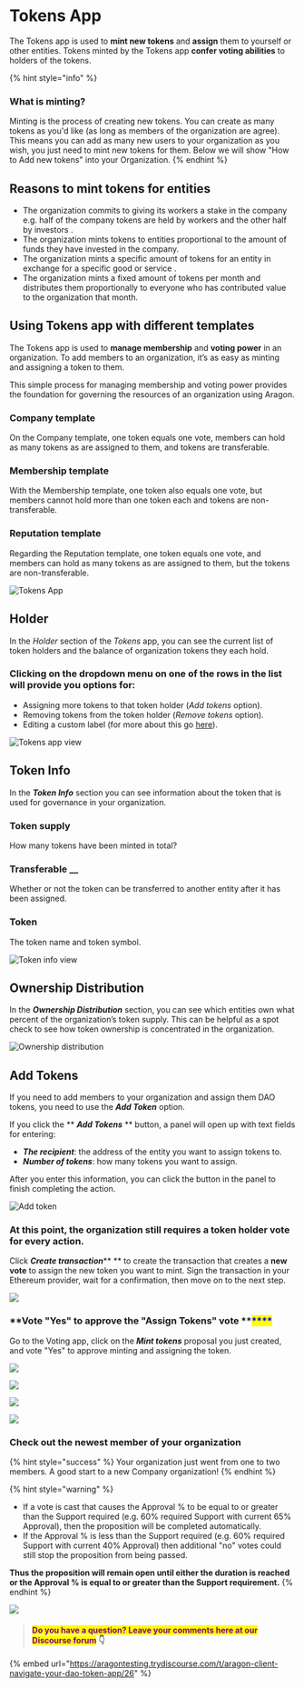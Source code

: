 # Tokens App

The Tokens app is used to **mint new tokens** and **assign** them to yourself or other entities. Tokens minted by the Tokens app **confer voting abilities** to holders of the tokens.

{% hint style="info" %}
### What is minting?&#x20;

Minting is the process of creating new tokens. You can create as many tokens as you'd like (as long as members of the organization are agree). This means you can add as many new users to your organization as you wish, you just need to mint new tokens for them. Below we will show "How to Add new tokens" into your Organization.
{% endhint %}

## Reasons to mint tokens for entities

* The organization commits to giving its workers a stake in the company e.g. half of the company tokens are held by workers and the other half by investors .
* The organization mints tokens to entities proportional to the amount of funds they have invested in the company.
* The organization mints a specific amount of tokens for an entity in exchange for a specific good or service .
* The organization mints a fixed amount of tokens per month and distributes them proportionally to everyone who has contributed value to the organization that month.

## Using Tokens app with different templates

The Tokens app is used to **manage membership** and **voting power** in an organization. To add members to an organization, it’s as easy as minting and assigning a token to them.

This simple process for managing membership and voting power provides the foundation for governing the resources of an organization using Aragon.

### Company template

On the Company template, one token equals one vote, members can hold as many tokens as are assigned to them, and tokens are transferable.&#x20;

### Membership template

With the Membership template, one token also equals one vote, but members cannot hold more than one token each and tokens are non-transferable.&#x20;

### Reputation template

Regarding the Reputation template, one token equals one vote, and members can hold as many tokens as are assigned to them, but the tokens are non-transferable.



![Tokens App](https://d33v4339jhl8k0.cloudfront.net/docs/assets/5c98a4fe0428633d2cf3fcf7/images/5d867d542c7d3a7e9ae174bd/file-3GPg0yG2o5.png)

## **Holder**

In the _Holder_ section of the _Tokens_ app, you can see the current list of token holders and the balance of organization tokens they each hold.&#x20;

### Clicking on the dropdown menu on one of the rows in the list will provide you options for:

* Assigning more tokens to that token holder (_Add tokens_ option).&#x20;
* Removing tokens from the token holder (_Remove tokens_ option).
* Editing a custom label (for more about this go [here](../home.md)).

![Tokens app view](https://d33v4339jhl8k0.cloudfront.net/docs/assets/5c98a4fe0428633d2cf3fcf7/images/5d867d622c7d3a7e9ae174be/file-dgpIXaBkm6.png)

## **Token Info**

In the _**Token Info**_ section you can see information about the token that is used for governance in your organization.

### **Token supply**&#x20;

How many tokens have been minted in total?

### **Transferable** __&#x20;

Whether or not the token can be transferred to another entity after it has been assigned.

### Token

The token name and token symbol.

![Token info view](https://d33v4339jhl8k0.cloudfront.net/docs/assets/5c98a4fe0428633d2cf3fcf7/images/5d867df22c7d3a7e9ae174bf/file-7fiikNO0jj.png)

## **Ownership Distribution**

In the _**Ownership Distribution**_ section, you can see which entities own what percent of the organization’s token supply. This can be helpful as a spot check to see how token ownership is concentrated in the organization.

![Ownership distribution](https://d33v4339jhl8k0.cloudfront.net/docs/assets/5c98a4fe0428633d2cf3fcf7/images/5d867dff04286364bc8f65d9/file-nj7kpToblW.png)

## **Add Tokens**

If you need to add members to your organization and assign them DAO tokens, you need to use the _**Add Token**_ option.

If you click the ** **_**Add Tokens**_** ** button, a panel will open up with text fields for entering:

* _**The recipient**_: the address of the entity you want to assign tokens to.&#x20;
* _**Number of tokens**_: how many tokens you want to assign.&#x20;

After you enter this information, you can click the button in the panel to finish completing the action.

![Add token](https://d33v4339jhl8k0.cloudfront.net/docs/assets/5c98a4fe0428633d2cf3fcf7/images/5d867e382c7d3a7e9ae174c0/file-gQIE902ZlX.png)

### At this point, the organization still requires a token holder vote for every action.&#x20;

Click _**Create transaction**_** ** to create the transaction that creates a **new vote** to assign the new token you want to mint. Sign the transaction in your Ethereum provider, wait for a confirmation, then move on to the next step.



![](https://lh3.googleusercontent.com/RVlpE5QIyKb2gvvr5KQOf8ukZa0k5wczXfgOnnHfcvXI2JnBUtLX4KjKob\_EWMF9k9y1NjB1yzNcYrJLm2ETRezy7v9DDWucQNQ18OEQT\_8dBjMvSoZsymVIGK\_BJv\_8Cw1Mk88L)

### **Vote "Yes" to approve the "Assign Tokens" vote **<mark style="color:blue;">****</mark>&#x20;

Go to the Voting app, click on the _**Mint tokens**_ proposal you just created, and vote "Yes" to approve minting and assigning the token.

![](https://d33v4339jhl8k0.cloudfront.net/docs/assets/5c98a4fe0428633d2cf3fcf7/images/5d8a553504286364bc8f7fff/file-qb1DOKAI56.png)

![](https://lh6.googleusercontent.com/OYlBJ41umTMbdfMLqS9geT8ycshlmUfUgPHz6pNkg9cwIx3zNKAb8elnfw0QAKpo5N9rpah\_vExxl2lJYQG3ChtEK-5evFmrDG\_C92IUjn6\_Gt1\_WD8sP2ntGPaiVAeo4jZrQq1\_)

![](https://lh5.googleusercontent.com/IJWz3XKDtHi4MlsuxGlLJ8zatP6RiAluev6UK72zn1kMlHkpzNMAZEGyqSxw\_sp5lRIwHNU5ErZI1F0tjh\_8yVfIx99ImrR3X\_Xy7DWd9MC8k\_nY9w4X5CVbH6EqwnR54SD3kBw7)

![](https://lh6.googleusercontent.com/SJXCuLvpm6UwVIvBsplOQCcH5mfm11meFrHj9HRVH1FOGiM\_ax8Wmzf4IoQtX2GJNSDLC7BrUn8RmdDuaZ0Vzd9fhH\_JT-TggnudmR\_408oQ6VC6N6JWZXi1Hc2SudTl\_Y1p0xzZ)

### **Check out the newest member of your organization**

{% hint style="success" %}
Your organization just went from one to two members. A good start to a new Company organization!
{% endhint %}

{% hint style="warning" %}
* If a vote is cast that causes the Approval % to be equal to or greater than the Support required (e.g. 60% required Support with current 65% Approval), then the proposition will be completed automatically.&#x20;
* If the Approval % is less than the Support required (e.g. 60% required Support with current 40% Approval) then additional "no" votes could still stop the proposition from being passed.&#x20;

**Thus the proposition will remain open until either the duration is reached or the  Approval % is equal to or greater than the Support requirement.**&#x20;
{% endhint %}

![](https://lh4.googleusercontent.com/DOedZ-Oj8ettsh6BPRTs7e7aY9ubI8k\_1R9oYcVTdiDouLo3coVdYI4s8pGTtZdHqw65aS1JgJ4ZTdQT77Unz86R9BvorceFOaebefJP9u1UJ2pfMY71PPZEerI3uVcGD\_CW13UA)



> #### <mark style="color:purple;">Do you have a question? Leave your comments here at our Discourse forum</mark> 👇

{% embed url="https://aragontesting.trydiscourse.com/t/aragon-client-navigate-your-dao-token-app/26" %}
